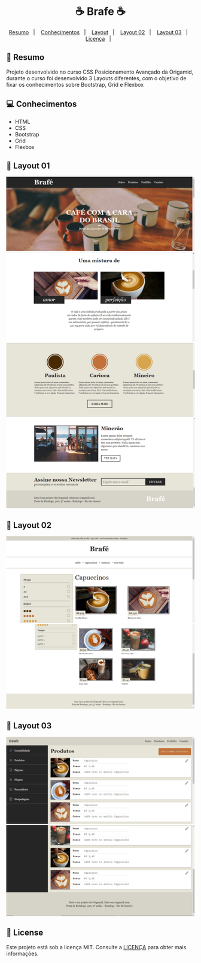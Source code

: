 <h1 align=center>
 ☕ Brafe ☕
</h1>

<p align="center">
<a href="#-projeto">Resumo</a>&nbsp;&nbsp;&nbsp;|&nbsp;&nbsp;&nbsp;
  <a href="#rocket-tecnologias">Conhecimentos</a>&nbsp;&nbsp;&nbsp;|&nbsp;&nbsp;&nbsp;  
  <a href="#-layout">Layout</a>&nbsp;&nbsp;&nbsp;|&nbsp;&nbsp;&nbsp;
 <a href="#-layout 02">Layout 02</a>&nbsp;&nbsp;&nbsp;|&nbsp;&nbsp;&nbsp;
 <a href="#-layout 03">Layout 03</a>&nbsp;&nbsp;&nbsp;|&nbsp;&nbsp;&nbsp;
  <a href="#-license">Licença</a>&nbsp;&nbsp;&nbsp;|&nbsp;&nbsp;&nbsp;
</p>

## 🚀 Resumo

Projeto desenvolvido no curso CSS Posicionamento Avançado da Origamid, durante o curso foi desenvolvido 3 Layouts diferentes, com o objetivo de fixar os conhecimentos sobre Bootstrap, Grid e Flexbox

## 💻 Conhecimentos
- HTML
- CSS
- Bootstrap
- Grid
- Flexbox

## 🎨 Layout 01

![Layout do projeto](https://github.com/fabricioig863/Brafe/blob/master/Layout/Layout-01-Grid.png)
![Layout do projeto](https://github.com/fabricioig863/Brafe/blob/master/Layout/Layout-02-Grid.png)
![Layout do projeto](https://github.com/fabricioig863/Brafe/blob/master/Layout/Layout-03-Grid.png)
![Layout do projeto](https://github.com/fabricioig863/Brafe/blob/master/Layout/Layout-04-Grid.png)

## 🎨 Layout 02
![Layout do projeto](https://github.com/fabricioig863/Brafe/blob/master/Layout/Layout-01-Bootstrap.png)
![Layout do projeto](https://github.com/fabricioig863/Brafe/blob/master/Layout/Layout-02-Bootstrap.png)

## 🎨 Layout 03
![Layout do projeto](https://github.com/fabricioig863/Brafe/blob/master/Layout/Layout-01-Flexbox.png)
![Layout do projeto](https://github.com/fabricioig863/Brafe/blob/master/Layout/Layout-02-Flexbox.png)

## 📝 License 

Este projeto está sob a licença MIT. Consulte a [LICENÇA](https://github.com/rafaelmartins92/ecoleta/blob/master/LICENSE) para obter mais informações.
